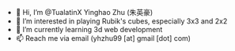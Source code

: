 - 👋 Hi, I’m @TualatinX Yinghao Zhu (朱英豪)
- 👀 I’m interested in playing Rubik's cubes, especially 3x3 and 2x2
- 🌱 I’m currently learning 3d web development
- 📫 Reach me via email (yhzhu99 [at] gmail [dot] com)

<!---
TualatinX/TualatinX is a ✨ special ✨ repository because its `README.md` (this file) appears on your GitHub profile.
You can click the Preview link to take a look at your changes.
--->
